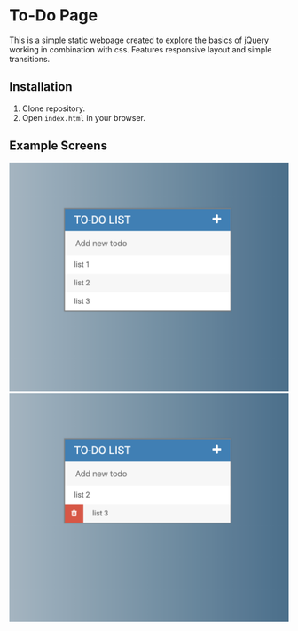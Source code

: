# To-Do Page
This is a simple static webpage created to explore the basics of jQuery working in combination with css.
Features responsive layout and simple transitions.

## Installation
1. Clone repository.
2. Open `index.html` in your browser.

## Example Screens
![](screens/ss1.png)
![](screens/ss2.png)
